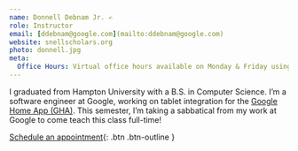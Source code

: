 ```yaml
---
name: Donnell Debnam Jr. ✍️
role: Instructor
email: [ddebnam@google.com](mailto:ddebnam@google.com)
website: snellscholars.org
photo: donnell.jpg
meta:
  Office Hours: Virtual office hours available on Monday & Friday using the 'Schedule an appointment' button. Physical office hours [here](http://comp1336.com/schedule).
---
```


I graduated from Hampton University with a B.S. in Computer Science. I’m a software engineer at Google, working on tablet integration for the [Google Home App (GHA)](https://play.google.com/store/apps/details?id=com.google.android.apps.chromecast.app&hl=en_US&gl=US&pli=1). This semester, I’m taking a sabbatical from my work at Google to come teach this class full-time!

[Schedule an appointment](https://calendar.app.google/V2dn8apQ2S8u4vbG9){: .btn .btn-outline }
